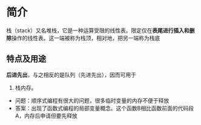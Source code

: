 # 简介
栈（stack）又名堆栈，它是一种运算受限的线性表。限定仅在**表尾进行插入和删除**操作的线性表。这一端被称为栈顶，相对地，把另一端称为栈底
## 特点及用途
**后进先出**，与之相反的是队列（先进先出），因而可用于
1. 栈内存。
+ 问题：顺序式编程有很大的问题，很多临时变量的内存不便于释放
+ 答案：出现了函数式编程的局部变量概念。这个函数B相比函数前面的代码段A，内存后申请但要先释放
